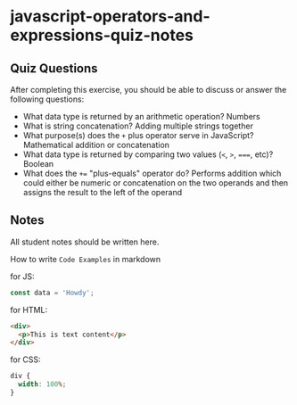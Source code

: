 # javascript-operators-and-expressions-quiz-notes

## Quiz Questions

After completing this exercise, you should be able to discuss or answer the following questions:

- What data type is returned by an arithmetic operation?
  Numbers
- What is string concatenation?
  Adding multiple strings together
- What purpose(s) does the `+` plus operator serve in JavaScript?
  Mathematical addition or concatenation
- What data type is returned by comparing two values (`<`, `>`, `===`, etc)?
  Boolean
- What does the `+=` "plus-equals" operator do?
  Performs addition which could either be numeric or concatenation on the two operands and then assigns the result to the left of the operand

## Notes

All student notes should be written here.

How to write `Code Examples` in markdown

for JS:

```javascript
const data = 'Howdy';
```

for HTML:

```html
<div>
  <p>This is text content</p>
</div>
```

for CSS:

```css
div {
  width: 100%;
}
```
